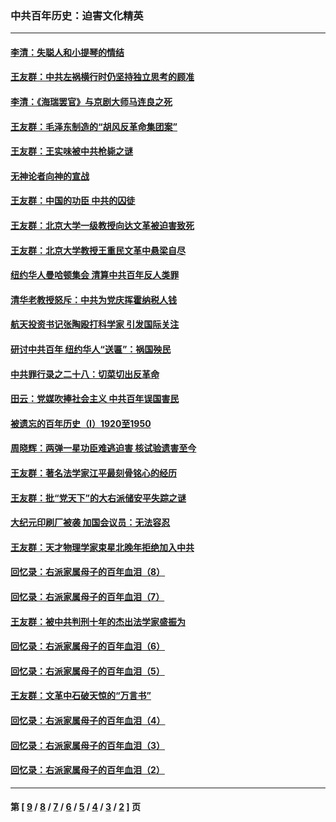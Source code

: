 ### 中共百年历史：迫害文化精英
---
#### [李清：失聪人和小提琴的情结](../../pages/nf1176111/n13459280.md?02160430) 
#### [王友群：中共左祸横行时仍坚持独立思考的顾准](../../pages/nf1176111/n13444722.md?02160430) 
#### [李清：《海瑞罢官》与京剧大师马连良之死](../../pages/nf1176111/n13412316.md?02160430) 
#### [王友群：毛泽东制造的“胡风反革命集团案”](../../pages/nf1176111/n13324909.md?02160430) 
#### [王友群：王实味被中共枪毙之谜](../../pages/nf1176111/n13307502.md?02160430) 
#### [无神论者向神的宣战](../../pages/nf1176111/n13281535.md?02160430) 
#### [王友群：中国的功臣 中共的囚徒](../../pages/nf1176111/n13291790.md?02160430) 
#### [王友群：北京大学一级教授向达文革被迫害致死](../../pages/nf1176111/n13150966.md?02160430) 
#### [王友群：北京大学教授王重民文革中悬梁自尽](../../pages/nf1176111/n13084645.md?02160430) 
#### [纽约华人曼哈顿集会 清算中共百年反人类罪](../../pages/nf1176111/n13084157.md?02160430) 
#### [清华老教授怒斥：中共为党庆挥霍纳税人钱](../../pages/nf1176111/n13071430.md?02160430) 
#### [航天投资书记张陶殴打科学家 引发国际关注](../../pages/nf1176111/n13069132.md?02160430) 
#### [研讨中共百年 纽约华人“送匾”：祸国殃民](../../pages/nf1176111/n13057367.md?02160430) 
#### [中共罪行录之二十八：切菜切出反革命](../../pages/nf1176111/n13030600.md?02160430) 
#### [田云：党媒吹捧社会主义 中共百年误国害民](../../pages/nf1176111/n13006682.md?02160430) 
#### [被遗忘的百年历史（I）1920至1950](../../pages/nf1176111/n12986411.md?02160430) 
#### [周晓辉：两弹一星功臣难逃迫害 核试验遗害至今](../../pages/nf1176111/n12974997.md?02160430) 
#### [王友群：著名法学家江平最刻骨铭心的经历](../../pages/nf1176111/n12970787.md?02160430) 
#### [王友群：批“党天下”的大右派储安平失踪之谜](../../pages/nf1176111/n12954229.md?02160430) 
#### [大纪元印刷厂被袭 加国会议员：无法容忍](../../pages/nf1176111/n12883028.md?02160430) 
#### [王友群：天才物理学家束星北晚年拒绝加入中共](../../pages/nf1176111/n12792913.md?02160430) 
#### [回忆录：右派家属母子的百年血泪（8）](../../pages/nf1176111/n12706196.md?02160430) 
#### [回忆录：右派家属母子的百年血泪（7）](../../pages/nf1176111/n12706191.md?02160430) 
#### [王友群：被中共判刑十年的杰出法学家盛振为](../../pages/nf1176111/n12706141.md?02160430) 
#### [回忆录：右派家属母子的百年血泪（6）](../../pages/nf1176111/n12698863.md?02160430) 
#### [回忆录：右派家属母子的百年血泪（5）](../../pages/nf1176111/n12692515.md?02160430) 
#### [王友群：文革中石破天惊的“万言书”](../../pages/nf1176111/n12690994.md?02160430) 
#### [回忆录：右派家属母子的百年血泪（4）](../../pages/nf1176111/n12686410.md?02160430) 
#### [回忆录：右派家属母子的百年血泪（3）](../../pages/nf1176111/n12683820.md?02160430) 
#### [回忆录：右派家属母子的百年血泪（2）](../../pages/nf1176111/n12679738.md?02160430) 

---
#### 第 [ [9](./9.md?02160430) / [8](./8.md?02160430) / [7](./7.md?02160430) / [6](./6.md?02160430) / [5](./5.md?02160430) / [4](./4.md?02160430) / [3](./3.md?02160430) / [2](./2.md?02160430) ] 页
